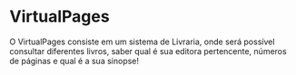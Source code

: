 # VirtualPages
O VirtualPages consiste em um sistema de Livraria, onde será possível consultar diferentes livros, saber qual é sua editora pertencente, números de páginas e qual é a sua sinopse! 
